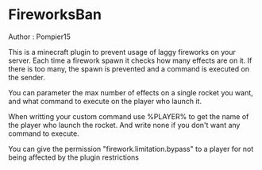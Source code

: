 # FireworksBan

Author : Pompier15

This is a minecraft plugin to prevent usage of laggy fireworks on your server.
Each time a firework spawn it checks how many effects are on it. If there is too many, the spawn is prevented and a command is executed on the sender.

You can parameter the max number of effects on a single rocket you want, and what command to execute on the player who launch it.

When writting your custom command use %PLAYER% to get the name of the player who launch the rocket. And write none if you don't want any command to execute.

You can give the permission "firework.limitation.bypass" to a player for not being affected by the plugin restrictions
